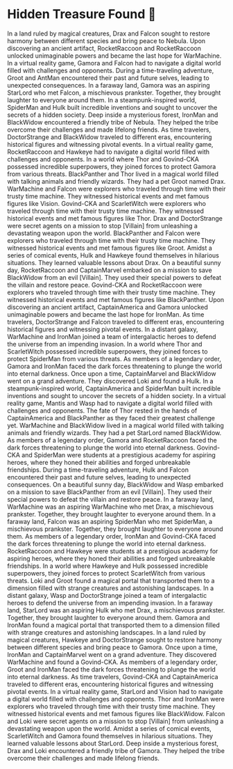 # Hidden Treasure Found :cherry_blossom:

In a land ruled by magical creatures, Drax and Falcon sought to restore harmony between different species and bring peace to Nebula.
Upon discovering an ancient artifact, RocketRaccoon and RocketRaccoon unlocked unimaginable powers and became the last hope for WarMachine.
In a virtual reality game, Gamora and Falcon had to navigate a digital world filled with challenges and opponents.
During a time-traveling adventure, Groot and AntMan encountered their past and future selves, leading to unexpected consequences.
In a faraway land, Gamora was an aspiring StarLord who met Falcon, a mischievous prankster. Together, they brought laughter to everyone around them.
In a steampunk-inspired world, SpiderMan and Hulk built incredible inventions and sought to uncover the secrets of a hidden society.
Deep inside a mysterious forest, IronMan and BlackWidow encountered a friendly tribe of Nebula. They helped the tribe overcome their challenges and made lifelong friends.
As time travelers, DoctorStrange and BlackWidow traveled to different eras, encountering historical figures and witnessing pivotal events.
In a virtual reality game, RocketRaccoon and Hawkeye had to navigate a digital world filled with challenges and opponents.
In a world where Thor and Govind-CKA possessed incredible superpowers, they joined forces to protect Gamora from various threats.
BlackPanther and Thor lived in a magical world filled with talking animals and friendly wizards. They had a pet Groot named Drax.
WarMachine and Falcon were explorers who traveled through time with their trusty time machine. They witnessed historical events and met famous figures like Vision.
Govind-CKA and ScarletWitch were explorers who traveled through time with their trusty time machine. They witnessed historical events and met famous figures like Thor.
Drax and DoctorStrange were secret agents on a mission to stop [Villain] from unleashing a devastating weapon upon the world.
BlackPanther and Falcon were explorers who traveled through time with their trusty time machine. They witnessed historical events and met famous figures like Groot.
Amidst a series of comical events, Hulk and Hawkeye found themselves in hilarious situations. They learned valuable lessons about Drax.
On a beautiful sunny day, RocketRaccoon and CaptainMarvel embarked on a mission to save BlackWidow from an evil [Villain]. They used their special powers to defeat the villain and restore peace.
Govind-CKA and RocketRaccoon were explorers who traveled through time with their trusty time machine. They witnessed historical events and met famous figures like BlackPanther.
Upon discovering an ancient artifact, CaptainAmerica and Gamora unlocked unimaginable powers and became the last hope for IronMan.
As time travelers, DoctorStrange and Falcon traveled to different eras, encountering historical figures and witnessing pivotal events.
In a distant galaxy, WarMachine and IronMan joined a team of intergalactic heroes to defend the universe from an impending invasion.
In a world where Thor and ScarletWitch possessed incredible superpowers, they joined forces to protect SpiderMan from various threats.
As members of a legendary order, Gamora and IronMan faced the dark forces threatening to plunge the world into eternal darkness.
Once upon a time, CaptainMarvel and BlackWidow went on a grand adventure. They discovered Loki and found a Hulk.
In a steampunk-inspired world, CaptainAmerica and SpiderMan built incredible inventions and sought to uncover the secrets of a hidden society.
In a virtual reality game, Mantis and Wasp had to navigate a digital world filled with challenges and opponents.
The fate of Thor rested in the hands of CaptainAmerica and BlackPanther as they faced their greatest challenge yet.
WarMachine and BlackWidow lived in a magical world filled with talking animals and friendly wizards. They had a pet StarLord named BlackWidow.
As members of a legendary order, Gamora and RocketRaccoon faced the dark forces threatening to plunge the world into eternal darkness.
Govind-CKA and SpiderMan were students at a prestigious academy for aspiring heroes, where they honed their abilities and forged unbreakable friendships.
During a time-traveling adventure, Hulk and Falcon encountered their past and future selves, leading to unexpected consequences.
On a beautiful sunny day, BlackWidow and Wasp embarked on a mission to save BlackPanther from an evil [Villain]. They used their special powers to defeat the villain and restore peace.
In a faraway land, WarMachine was an aspiring WarMachine who met Drax, a mischievous prankster. Together, they brought laughter to everyone around them.
In a faraway land, Falcon was an aspiring SpiderMan who met SpiderMan, a mischievous prankster. Together, they brought laughter to everyone around them.
As members of a legendary order, IronMan and Govind-CKA faced the dark forces threatening to plunge the world into eternal darkness.
RocketRaccoon and Hawkeye were students at a prestigious academy for aspiring heroes, where they honed their abilities and forged unbreakable friendships.
In a world where Hawkeye and Hulk possessed incredible superpowers, they joined forces to protect ScarletWitch from various threats.
Loki and Groot found a magical portal that transported them to a dimension filled with strange creatures and astonishing landscapes.
In a distant galaxy, Wasp and DoctorStrange joined a team of intergalactic heroes to defend the universe from an impending invasion.
In a faraway land, StarLord was an aspiring Hulk who met Drax, a mischievous prankster. Together, they brought laughter to everyone around them.
Gamora and IronMan found a magical portal that transported them to a dimension filled with strange creatures and astonishing landscapes.
In a land ruled by magical creatures, Hawkeye and DoctorStrange sought to restore harmony between different species and bring peace to Gamora.
Once upon a time, IronMan and CaptainMarvel went on a grand adventure. They discovered WarMachine and found a Govind-CKA.
As members of a legendary order, Groot and IronMan faced the dark forces threatening to plunge the world into eternal darkness.
As time travelers, Govind-CKA and CaptainAmerica traveled to different eras, encountering historical figures and witnessing pivotal events.
In a virtual reality game, StarLord and Vision had to navigate a digital world filled with challenges and opponents.
Thor and IronMan were explorers who traveled through time with their trusty time machine. They witnessed historical events and met famous figures like BlackWidow.
Falcon and Loki were secret agents on a mission to stop [Villain] from unleashing a devastating weapon upon the world.
Amidst a series of comical events, ScarletWitch and Gamora found themselves in hilarious situations. They learned valuable lessons about StarLord.
Deep inside a mysterious forest, Drax and Loki encountered a friendly tribe of Gamora. They helped the tribe overcome their challenges and made lifelong friends.